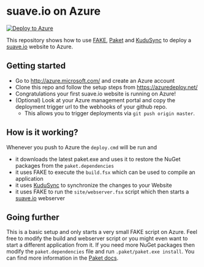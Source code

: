 # suave.io on Azure

[![Deploy to Azure](http://azuredeploy.net/deploybutton.png)](https://azuredeploy.net/)

This repository shows how to use [FAKE](https://github.com/fsharp/FAKE), [Paket](https://github.com/fsprojects/Paket) and [KuduSync](https://github.com/projectkudu/KuduSync) to deploy a [suave.io](http://suave.io/) website to Azure.

## Getting started

* Go to http://azure.microsoft.com/ and create an Azure account
* Clone this repo and follow the setup steps from https://azuredeploy.net/
* Congratulations your first suave.io website is running on Azure!
* (Optional) Look at your Azure management portal and copy the deployment trigger url to the webhooks of your github repo.
   * This allows you to trigger deployments via `git push origin master`.   

## How is it working?

Whenever you push to Azure the `deploy.cmd` will be run and 

  * it downloads the latest paket.exe and uses it to restore the NuGet packages from the `paket.dependencies`
  * it uses FAKE to execute the `build.fsx` which can be used to compile an application  
  * it uses [KuduSync](https://github.com/projectkudu/KuduSync) to synchronize the changes to your Website
  * it uses FAKE to run the `site/webserver.fsx` script which then starts a [suave.io](https://github.com/SuaveIO/suave) webserver

## Going further
      
This is a basic setup and only starts a very small FAKE script on Azure. 
Feel free to modify the build and webserver script or you might even want to start a different application from it.
If you need more NuGet packages then modify the `paket.dependencies` file and run `.paket/paket.exe install`. 
You can find more information in the [Paket docs](http://fsprojects.github.io/Paket/).